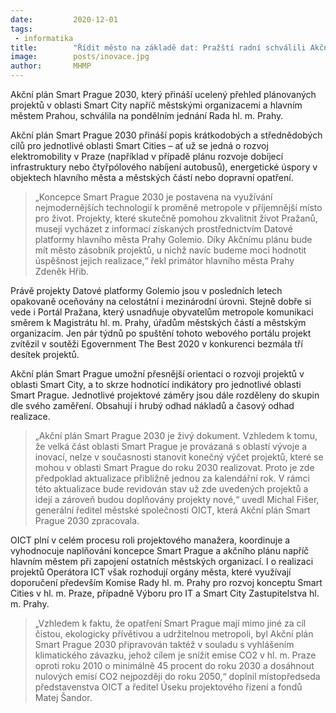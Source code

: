 ```yaml
---
date:         2020-12-01
tags:         
 - informatika
title:        "Řídit město na základě dat: Pražští radní schválili Akční plán Smart Prague 2030"
image: 	      posts/inovace.jpg
author:       MHMP
---
```


Akční plán Smart Prague 2030, který přináší ucelený přehled plánovaných projektů v oblasti Smart City napříč městskými organizacemi a hlavním městem Prahou, schválila na pondělním jednání Rada hl. m. Prahy.

Akční plán Smart Prague 2030 přináší popis krátkodobých a střednědobých cílů pro jednotlivé oblasti Smart Cities – ať už se jedná o rozvoj elektromobility v Praze (například v případě plánu rozvoje dobíjecí infrastruktury nebo čtyřpólového nabíjení autobusů), energetické úspory v objektech hlavního města a městských částí nebo dopravní opatření.

> „Koncepce Smart Prague 2030 je postavena na využívání nejmodernějších technologií k proměně metropole v příjemnější místo pro život. Projekty, které skutečně pomohou zkvalitnit život Pražanů, musejí vycházet z informací získaných prostřednictvím Datové platformy hlavního města Prahy Golemio. Díky Akčnímu plánu bude mít město zásobník projektů, u nichž navíc budeme moci hodnotit úspěšnost jejich realizace,“ řekl primátor hlavního města Prahy Zdeněk Hřib.

Právě projekty Datové platformy Golemio jsou v posledních letech opakovaně oceňovány na celostátní i mezinárodní úrovni. Stejně dobře si vede i Portál Pražana, který usnadňuje obyvatelům metropole komunikaci směrem k Magistrátu hl. m. Prahy, úřadům městských částí a městským organizacím. Jen pár týdnů po spuštění tohoto webového portálu projekt zvítězil v soutěži Egovernment The Best 2020 v konkurenci bezmála tří desítek projektů.

Akční plán Smart Prague umožní přesnější orientaci o rozvoji projektů v oblasti Smart City, a to skrze hodnotící indikátory pro jednotlivé oblasti Smart Prague. Jednotlivé projektové záměry jsou dále rozděleny do skupin dle svého zaměření. Obsahují i hrubý odhad nákladů a časový odhad realizace.

> „Akční plán Smart Prague 2030 je živý dokument. Vzhledem k tomu, že velká část oblasti Smart Prague je provázaná s oblastí vývoje a inovací, nelze v současnosti stanovit konečný výčet projektů, které se mohou v oblasti Smart Prague do roku 2030 realizovat. Proto je zde předpoklad aktualizace přibližně jednou za kalendářní rok. V rámci této aktualizace bude revidován stav už zde uvedených projektů a idejí a zároveň budou doplňovány projekty nové,“ uvedl Michal Fišer, generální ředitel městské společnosti OICT, která Akční plán Smart Prague 2030 zpracovala.

OICT plní v celém procesu roli projektového manažera, koordinuje a vyhodnocuje naplňování koncepce Smart Prague a akčního plánu napříč hlavním městem při zapojení ostatních městských organizací. I o realizaci projektů Operátora ICT však rozhodují orgány města, které využívají doporučení především Komise Rady hl. m. Prahy pro rozvoj konceptu Smart Cities v hl. m. Praze, případně Výboru pro IT a Smart City Zastupitelstva hl. m. Prahy.

> „Vzhledem k faktu, že opatření Smart Prague mají mimo jiné za cíl čistou, ekologicky přívětivou a udržitelnou metropoli, byl Akční plán Smart Prague 2030 připravován taktéž v souladu s vyhlášením klimatického závazku, jehož cílem je snížit emise CO2 v hl. m. Praze oproti roku 2010 o minimálně 45 procent do roku 2030 a dosáhnout nulových emisí CO2 nejpozději do roku 2050,“ doplnil místopředseda představenstva OICT a ředitel Úseku projektového řízení a fondů Matej Šandor.

